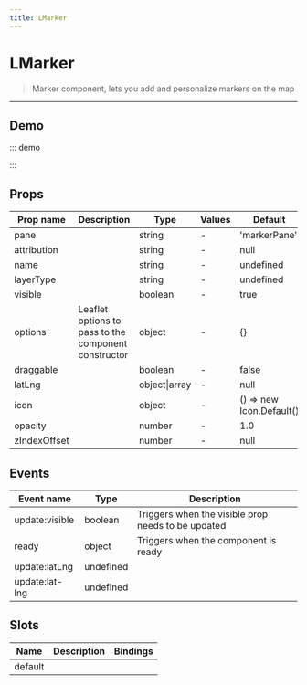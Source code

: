 ```yaml
---
title: LMarker
---
```


# LMarker

> Marker component, lets you add and personalize markers on the map

---

## Demo

::: demo
<template>
<l-map style="height: 350px" :zoom="zoom" :center="center">
<l-tile-layer :url="url"></l-tile-layer>
<l-marker :lat-lng="markerLatLng" ></l-marker>
</l-map>
</template>

<script>
import {LMap, LTileLayer, LMarker} from "wgis.leaflet.vue2";

export default {
  components: {
    LMap,
    LTileLayer,
    LMarker
  },
  data () {
    return {
      url: 'https://{s}.tile.openstreetmap.org/{z}/{x}/{y}.png',
      zoom: 3,
      center: [47.313220, -1.319482],
      markerLatLng: [47.313220, -1.319482]
    };
  }
}
</script>

:::

## Props

| Prop name    | Description                                          | Type          | Values | Default                  |
| ------------ | ---------------------------------------------------- | ------------- | ------ | ------------------------ |
| pane         |                                                      | string        | -      | 'markerPane'             |
| attribution  |                                                      | string        | -      | null                     |
| name         |                                                      | string        | -      | undefined                |
| layerType    |                                                      | string        | -      | undefined                |
| visible      |                                                      | boolean       | -      | true                     |
| options      | Leaflet options to pass to the component constructor | object        | -      | {}                       |
| draggable    |                                                      | boolean       | -      | false                    |
| latLng       |                                                      | object\|array | -      | null                     |
| icon         |                                                      | object        | -      | () => new Icon.Default() |
| opacity      |                                                      | number        | -      | 1.0                      |
| zIndexOffset |                                                      | number        | -      | null                     |

## Events

| Event name     | Type      | Description                                        |
| -------------- | --------- | -------------------------------------------------- |
| update:visible | boolean   | Triggers when the visible prop needs to be updated |
| ready          | object    | Triggers when the component is ready               |
| update:latLng  | undefined |
| update:lat-lng | undefined |

## Slots

| Name    | Description | Bindings |
| ------- | ----------- | -------- |
| default |             |          |
